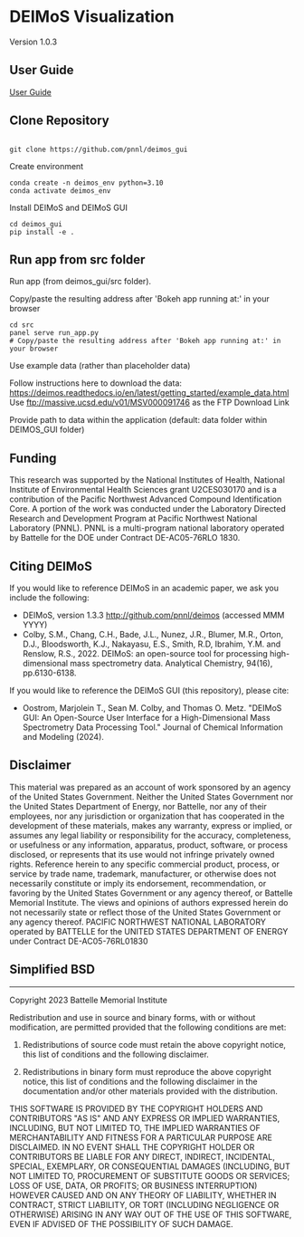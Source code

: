 DEIMoS Visualization
=======

Version 1.0.3

## User Guide
[User Guide](user_guide_deimos.md)


## Clone Repository

``` 

git clone https://github.com/pnnl/deimos_gui
``` 

Create environment
``` 
conda create -n deimos_env python=3.10
conda activate deimos_env
``` 
Install DEIMoS and DEIMoS GUI
``` 
cd deimos_gui
pip install -e .
```


## Run app from src folder

Run app (from deimos_gui/src folder).

Copy/paste the resulting address after 'Bokeh app running at:' in your browser
```
cd src
panel serve run_app.py
# Copy/paste the resulting address after 'Bokeh app running at:' in your browser
```


Use example data (rather than placeholder data)

Follow instructions here to download the data: 
https://deimos.readthedocs.io/en/latest/getting_started/example_data.html
Use ftp://massive.ucsd.edu/v01/MSV000091746 as the FTP Download Link

Provide path to data within the application (default: data folder within DEIMOS_GUI folder)


## Funding
This research was supported by the National Institutes of Health, National Institute of Environmental Health Sciences grant U2CES030170 and is a contribution of the Pacific Northwest Advanced Compound Identification Core. A portion of the work was conducted under the Laboratory Directed Research and Development Program at Pacific Northwest National Laboratory (PNNL). PNNL is a multi-program national laboratory operated by Battelle for the DOE under Contract DE-AC05-76RLO 1830.

Citing DEIMoS
-------------
If you would like to reference DEIMoS in an academic paper, we ask you include the following:
* DEIMoS, version 1.3.3 http://github.com/pnnl/deimos (accessed MMM YYYY)
* Colby, S.M., Chang, C.H., Bade, J.L., Nunez, J.R., Blumer, M.R., Orton, D.J., Bloodsworth, K.J., Nakayasu, E.S., Smith, R.D, Ibrahim, Y.M. and Renslow, R.S., 2022. DEIMoS: an open-source tool for processing high-dimensional mass spectrometry data. Analytical Chemistry, 94(16), pp.6130-6138.

If you would like to reference the DEIMoS GUI (this repository), please cite:
* Oostrom, Marjolein T., Sean M. Colby, and Thomas O. Metz. "DEIMoS GUI: An Open-Source User Interface for a High-Dimensional Mass Spectrometry Data Processing Tool." Journal of Chemical Information and Modeling (2024).

## Disclaimer

This material was prepared as an account of work sponsored by an agency of the United States Government.  Neither the United States Government nor the United States Department of Energy, nor Battelle, nor any of their employees, nor any jurisdiction or organization that has cooperated in the development of these materials, makes any warranty, express or implied, or assumes any legal liability or responsibility for the accuracy, completeness, or usefulness or any information, apparatus, product, software, or process disclosed, or represents that its use would not infringe privately owned rights.
Reference herein to any specific commercial product, process, or service by trade name, trademark, manufacturer, or otherwise does not necessarily constitute or imply its endorsement, recommendation, or favoring by the United States Government or any agency thereof, or Battelle Memorial Institute. The views and opinions of authors expressed herein do not necessarily state or reflect those of the United States Government or any agency thereof.
PACIFIC NORTHWEST NATIONAL LABORATORY
operated by
BATTELLE
for the
UNITED STATES DEPARTMENT OF ENERGY
under Contract DE-AC05-76RL01830

## Simplified BSD
____________________________________________
Copyright 2023 Battelle Memorial Institute

Redistribution and use in source and binary forms, with or without modification, are permitted provided that the following conditions are met:

1. Redistributions of source code must retain the above copyright notice, this list of conditions and the following disclaimer.

2. Redistributions in binary form must reproduce the above copyright notice, this list of conditions and the following disclaimer in the documentation and/or other materials provided with the distribution.

THIS SOFTWARE IS PROVIDED BY THE COPYRIGHT HOLDERS AND CONTRIBUTORS "AS IS" AND ANY EXPRESS OR IMPLIED WARRANTIES, INCLUDING, BUT NOT LIMITED TO, THE IMPLIED WARRANTIES OF MERCHANTABILITY AND FITNESS FOR A PARTICULAR PURPOSE ARE DISCLAIMED. IN NO EVENT SHALL THE COPYRIGHT HOLDER OR CONTRIBUTORS BE LIABLE FOR ANY DIRECT, INDIRECT, INCIDENTAL, SPECIAL, EXEMPLARY, OR CONSEQUENTIAL DAMAGES (INCLUDING, BUT NOT LIMITED TO, PROCUREMENT OF SUBSTITUTE GOODS OR SERVICES; LOSS OF USE, DATA, OR PROFITS; OR BUSINESS INTERRUPTION) HOWEVER CAUSED AND ON ANY THEORY OF LIABILITY, WHETHER IN CONTRACT, STRICT LIABILITY, OR TORT (INCLUDING NEGLIGENCE OR OTHERWISE) ARISING IN ANY WAY OUT OF THE USE OF THIS SOFTWARE, EVEN IF ADVISED OF THE POSSIBILITY OF SUCH DAMAGE.

